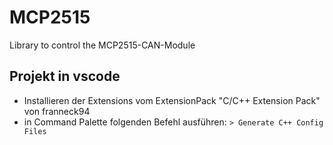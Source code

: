 # MCP2515
 Library to control the MCP2515-CAN-Module

## Projekt in vscode
* Installieren der Extensions vom ExtensionPack "C/C++ Extension Pack" von franneck94
* in Command Palette folgenden Befehl ausführen: `> Generate C++ Config Files`
